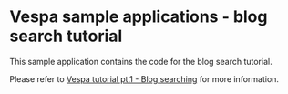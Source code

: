 # Vespa sample applications - blog search tutorial

This sample application contains the code for the blog search tutorial.

Please refer to
[Vespa tutorial pt.1 - Blog searching](https://git.corp.yahoo.com/pages/vespa/documentation/documentation/tutorials/blog-search.html)
for more information.



